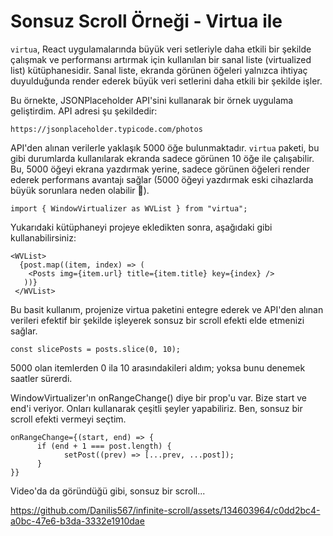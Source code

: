 # Sonsuz Scroll Örneği - Virtua ile

`virtua`, React uygulamalarında büyük veri setleriyle daha etkili bir şekilde çalışmak ve performansı artırmak için kullanılan bir sanal liste (virtualized list) kütüphanesidir. Sanal liste, ekranda görünen öğeleri yalnızca ihtiyaç duyulduğunda render ederek büyük veri setlerini daha etkili bir şekilde işler.

Bu örnekte, JSONPlaceholder API'sini kullanarak bir örnek uygulama geliştirdim. API adresi şu şekildedir:

```
https://jsonplaceholder.typicode.com/photos
```

API'den alınan verilerle yaklaşık 5000 öğe bulunmaktadır. `virtua` paketi, bu gibi durumlarda kullanılarak ekranda sadece görünen 10 öğe ile çalışabilir. Bu, 5000 öğeyi ekrana yazdırmak yerine, sadece görünen öğeleri render ederek performans avantajı sağlar (5000 öğeyi yazdırmak eski cihazlarda büyük sorunlara neden olabilir 🤧).


```
import { WindowVirtualizer as WVList } from "virtua";
```
Yukarıdaki kütüphaneyi projeye ekledikten sonra, aşağıdaki gibi kullanabilirsiniz:

```
<WVList>
  {post.map((item, index) => (
    <Posts img={item.url} title={item.title} key={index} />
   ))}
 </WVList>
```
Bu basit kullanım, projenize virtua paketini entegre ederek ve API'den alınan verileri efektif bir şekilde işleyerek sonsuz bir scroll efekti elde etmenizi sağlar.

```
const slicePosts = posts.slice(0, 10);
```


5000 olan itemlerden 0 ila 10 arasındakileri aldım; yoksa bunu denemek saatler sürerdi.

WindowVirtualizer'ın onRangeChange() diye bir prop'u var. Bize start ve end'i veriyor. Onları kullanarak çeşitli şeyler yapabiliriz. Ben, sonsuz bir scroll efekti vermeyi seçtim.


```
onRangeChange={(start, end) => {
      if (end + 1 === post.length) {
            setPost((prev) => [...prev, ...post]);
      }
}}
```
Video'da da göründüğü gibi, sonsuz bir scroll...

https://github.com/Danilis567/infinite-scroll/assets/134603964/c0dd2bc4-a0bc-47e6-b3da-3332e1910dae



